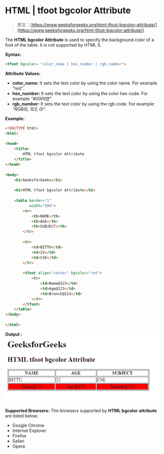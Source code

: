 # HTML | tfoot bgcolor Attribute

> 原文：[https://www.geeksforgeeks.org/html-tfoot-bgcolor-attribute/](https://www.geeksforgeeks.org/html-tfoot-bgcolor-attribute/)

The **HTML <tfoot> bgcolor Attribute** is used to specify the background color of a foot of the table. It is not supported by HTML 5.

**Syntax:**

```html
<tfoot bgcolor= "color_name | hex_number | rgb_number">
```

**Attribute Values:**

*   **color_name:** It sets the text color by using the color name. For example *“red”*.
*   **hex_number:** It sets the text color by using the color hex code. For example *“#0000ff”*.
*   **rgb_number:** It sets the text color by using the rgb code. For example: *“RGB(0, 153, 0)”*.

**Example:**

```html
<!DOCTYPE html>
<html>

<head>
    <title>
        HTML tfoot bgcolor Attribute
    </title>
</head>

<body>
    <h1>GeeksforGeeks</h1>

    <h2>HTML tfoot bgcolor Attribute</h2>

    <table border="1"
           width="500">
        <tr>
            <th>NAME</th>
            <th>AGE</th>
            <th>SUBJECT</th>
        </tr>

        <tr>
            <td>BITTU</td>
            <td>22</td>
            <td>CSE</td>
        </tr>

        <tfoot align="center" bgcolor="red">
            <tr>
                <td>Name@123</td>
                <td>Age@123</td>
                <td>Branch@123</td>
            </tr>
        </tfoot>
    </table>
</body>

</html>
```

**Output :**
![](img/19dab42c58c028577346f9863f47ae48.png)

**Supported Browsers:** The browsers supported by **HTML <tfoot> bgcolor attribute** are listed below:

*   Google Chrome
*   Internet Explorer
*   Firefox
*   Safari
*   Opera